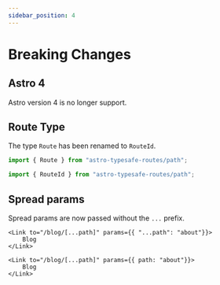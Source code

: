 ```yaml
---
sidebar_position: 4
---
```


# Breaking Changes

## Astro 4
Astro version 4 is no longer support.

## Route Type
The type `Route` has been renamed to `RouteId`.
```ts
import { Route } from "astro-typesafe-routes/path";
```
```ts
import { RouteId } from "astro-typesafe-routes/path";
```

## Spread params
Spread params are now passed without the `...` prefix.
```tsx
<Link to="/blog/[...path]" params={{ "...path": "about"}}>
	Blog
</Link>
```
```tsx
<Link to="/blog/[...path]" params={{ path: "about"}}>
	Blog
</Link>
```
